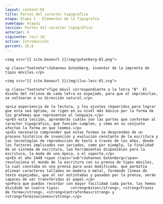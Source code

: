 ```yaml
---
layout: content-02
title: Partes del caracter tipográfico
etapa: Etapa 1 - Elementos de la Tipografía
numetapa: etapa1
leccion: Partes del caracter tipográfico
anterior: #
siguiente: lecc-10
active: Introducción
percent: 16,6
---
```


<div class="col-md-4 extracto">

	<img src="{{ site.baseurl }}/img/gutenberg-01.png">

	<p class="footnote">Johannes Gutenberg, inventor de la imprenta de tipos móviles.</p>

	<img src="{{ site.baseurl }}/img/ilus-lecc-01.svg">

	<p class="footnote">Tipo móvil correspondiente a la letra "B". El diseño del relieve de cada letra es espejado, para que al imprimirlas, se voltearan a su dirección natural.</p>

</div>

<div class="col-md-8">

	<p>La experiencia de la lectura, y los ajustes requeridos para lograr que esta sea óptima, se rigen en su nivel más básico por la forma de los grafemas que representan al lenguaje.</p>
	<p>En esta lección, aprenderás cuáles son las partes que conforman al caracter tipográfico, qué función cumplen, y cómo en su conjunto afectan la forma en que leemos.</p>
	<p>Es necesario comprender que estas formas se desprenden de un proceso histórico de invención y evolución constante de la escritura y las tecnologías de reproducción de texto a través de los años, donde los factores implicados son variados, como por ejemplo, la finalidad de un sistema de escritura, las herramientas disponibles para la escritura, la moda de una época, o el soporte.</p>
	<p>En el año 1440 <span class="sub">Johannes Gutenberg</span> revoluciona el mundo de la escritura con su prensa de tipos móviles, la cual constaba en una prensa para uvas modificada, que permitía alinear caracteres tallados en madera o metal, formando líneas de texto espejadas, que al ser entintadas y pasadas por la prensa, serán capaces de ser transferidas al papel.</p>
	<p>Para que puedas recordar con mayor facilidad cada parte, las hemos dividido en cuatro tipos: 	<strong>Astas</strong>, <strong>Trazos de forma</strong>, <strong>Contraformas</strong> y <strong>Terminaciones</strong>.</p>

</div>

<!--
<div class="col-md-4 extracto">

</div>

<div class="col-md-8">

	<p>La experiencia de la lectura, y los ajustes requeridos para lograr que esta sea óptima, se rigen en su nivel más básico por la forma de los grafemas que representan al lenguaje.</p>
	<p>En esta lección, aprenderás cuáles son las partes que conforman al caracter tipográfico, qué función cumplen, y cómo en su conjunto afectan la forma en que leemos.</p>
	<p>Para que puedas recordar con mayor facilidad cada parte, las hemos dividido en cuatro tipos: 	<strong>Astas</strong>, <strong>Trazos de forma</strong>, <strong>Contraformas</strong> y <strong>Terminaciones</strong>.</p>

	<p>Para comprender cómo la tipografía constituye un un modo visual de representar el lenguaje por medio de grafemas, es fundamental entender cómo la forma y la espacialidad de estos signos rige la interacción entre ellos mismos, y por lo tanto, la experiencia del lector.</p>
	<p>Es imposible llegar a entender todo esto, sin conocer cuáles son las partes que componen a estos grafemas llamados caracteres.</p>
	<p>Con esta finalidad, comenzaremos explicando una por una, cuáles son estas partes, y cuáles son sus principales características.
	</p>
	
	
</div> -->